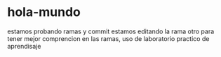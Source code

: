 # hola-mundo
estamos probando ramas y commit
estamos editando la rama otro para tener mejor comprencion en las ramas, uso de laboratorio practico de aprendisaje

